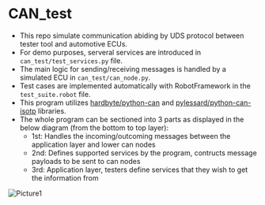 # CAN_test
- This repo simulate communication abiding by UDS protocol between tester tool and automotive ECUs.
- For demo purposes, serveral services are introduced in `can_test/test_services.py` file.
- The main logic for sending/receiving messages is handled by a simulated ECU in `can_test/can_node.py`.
- Test cases are implemented automatically with RobotFramework in the `test_suite.robot` file.
- This program utilizes [hardbyte/python-can](https://github.com/hardbyte/python-can)
  and [pylessard/python-can-isotp](https://github.com/pylessard/python-can-isotp) libraries.
- The whole program can be sectioned into 3 parts as displayed in the below diagram (from the bottom to top layer):
  + 1st: Handles the incoming/outcoming messages between the application layer and lower can nodes
  + 2nd: Defines supported services by the program, contructs message payloads to be sent to can nodes
  + 3rd: Application layer, testers define services that they wish to get the information from

    
![Picture1](https://github.com/user-attachments/assets/7c21d6fc-b5fc-4ac4-b364-3ffe0fadaf83)
